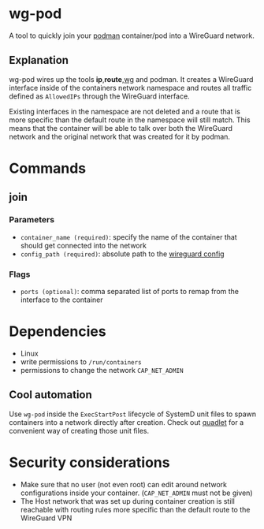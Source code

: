# wg-pod

A tool to quickly join your [podman](https://podman.io/) container/pod into a WireGuard network.

## Explanation

wg-pod wires up the tools **ip**,**route**,[wg](https://git.zx2c4.com/wireguard) and podman.
It creates a WireGuard interface inside of the containers network namespace and routes all traffic defined as `AllowedIPs` through the WireGuard interface.

Existing interfaces in the namespace are not deleted and a route that is more specific than the default route in the namespace will still match.
This means that the container will be able to talk over both the WireGuard network and the original network that was created for it by podman.

# Commands

## join

### Parameters

- `container_name (required)`: specify the name of the container that should get connected into the network
- `config_path (required)`: absolute path to the [wireguard config](./docs/wireguard-config)

### Flags

- `ports (optional)`: comma separated list of ports to remap from the interface to the container


# Dependencies

- Linux
- write permissions to `/run/containers`
- permissions to change the network `CAP_NET_ADMIN`

## Cool automation

Use `wg-pod` inside the `ExecStartPost` lifecycle of SystemD unit files to spawn containers into a network directly after creation.
Check out [quadlet](https://github.com/containers/quadlet) for a convenient way of creating those unit files.

# Security considerations

- Make sure that no user (not even root) can edit around network configurations inside your container. (`CAP_NET_ADMIN` must not be given)
- The Host network that was set up during container creation is still reachable with routing rules more specific than the default route to the WireGuard VPN
